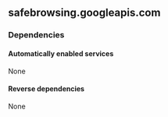 ## safebrowsing.googleapis.com

### Dependencies

#### Automatically enabled services

None

#### Reverse dependencies

None
